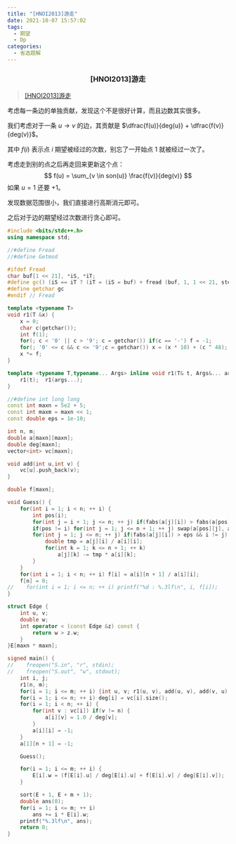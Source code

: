```yaml
---
title: "[HNOI2013]游走"
date: 2021-10-07 15:57:02
tags:
  - 期望
  - Dp
categories:
  - 省选题解
---
```


<h3><center>[HNOI2013]游走</center></h3>

> [[HNOI2013]游走](https://www.luogu.com.cn/problem/P3232)

考虑每一条边的单独贡献，发现这个不是很好计算，而且边数其实很多。

我们考虑对于一条 $u \to v$ 的边，其贡献是 $\dfrac{f(u)}{deg(u)} + \dfrac{f(v)}{deg(v)}$。

其中 $f(i)$ 表示点 $i$ 期望被经过的次数，别忘了一开始点 $1$ 就被经过一次了。

考虑走到别的点之后再走回来更新这个点：
$$
f(u) = \sum_{v \in son(u)} \frac{f(v)}{deg(v)}
$$
如果 $u = 1$ 还要 $+ 1$。

发现数据范围很小，我们直接进行高斯消元即可。

之后对于边的期望经过次数进行贪心即可。

```cpp
#include <bits/stdc++.h>
using namespace std;

//#define Fread
//#define Getmod

#ifdef Fread
char buf[1 << 21], *iS, *iT;
#define gc() (iS == iT ? (iT = (iS = buf) + fread (buf, 1, 1 << 21, stdin), (iS == iT ? EOF : *iS ++)) : *iS ++)
#define getchar gc
#endif // Fread

template <typename T>
void r1(T &x) {
	x = 0;
	char c(getchar());
	int f(1);
	for(; c < '0' || c > '9'; c = getchar()) if(c == '-') f = -1;
	for(; '0' <= c && c <= '9';c = getchar()) x = (x * 10) + (c ^ 48);
	x *= f;
}

template <typename T,typename... Args> inline void r1(T& t, Args&... args) {
    r1(t);  r1(args...);
}

//#define int long long
const int maxn = 5e2 + 5;
const int maxm = maxn << 1;
const double eps = 1e-10;

int n, m;
double a[maxn][maxn];
double deg[maxn];
vector<int> vc[maxn];

void add(int u,int v) {
    vc[u].push_back(v);
}

double f[maxn];

void Guess() {
    for(int i = 1; i < n; ++ i) {
        int pos(i);
        for(int j = i + 1; j <= n; ++ j) if(fabs(a[j][i]) > fabs(a[pos][i])) pos = i;
        if(pos != i) for(int j = 1; j <= n + 1; ++ j) swap(a[pos][j], a[i][j]);
        for(int j = 1; j <= n; ++ j) if(fabs(a[j][i]) > eps && i != j) {
            double tmp = a[j][i] / a[i][i];
            for(int k = 1; k <= n + 1; ++ k)
                a[j][k] -= tmp * a[i][k];
        }
    }
    for(int i = 1; i < n; ++ i) f[i] = a[i][n + 1] / a[i][i];
    f[n] = 0;
//    for(int i = 1; i <= n; ++ i) printf("%d : %.3lf\n", i, f[i]);
}

struct Edge {
    int u, v;
    double w;
    int operator < (const Edge &z) const {
        return w > z.w;
    }
}E[maxn * maxn];

signed main() {
//    freopen("S.in", "r", stdin);
//    freopen("S.out", "w", stdout);
    int i, j;
    r1(n, m);
    for(i = 1; i <= m; ++ i) {int u, v; r1(u, v), add(u, v), add(v, u); E[i].u = u, E[i].v = v;}
    for(i = 1; i <= n; ++ i) deg[i] = vc[i].size();
    for(i = 1; i < n; ++ i) {
        for(int v : vc[i]) if(v != n) {
            a[i][v] = 1.0 / deg[v];
        }
        a[i][i] = -1;
    }
    a[1][n + 1] = -1;

    Guess();

    for(i = 1; i <= m; ++ i) {
        E[i].w = (f[E[i].u] / deg[E[i].u] + f[E[i].v] / deg[E[i].v]);
    }

    sort(E + 1, E + m + 1);
    double ans(0);
    for(i = 1; i <= m; ++ i)
        ans += i * E[i].w;
    printf("%.3lf\n", ans);
	return 0;
}

```




